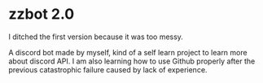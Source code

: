 # zzbot 2.0

I ditched the first version because it was too messy.

A discord bot made by myself, kind of a self learn project to learn more about discord API. I am also learning how to use Github properly after the previous catastrophic failure caused by lack of experience.
